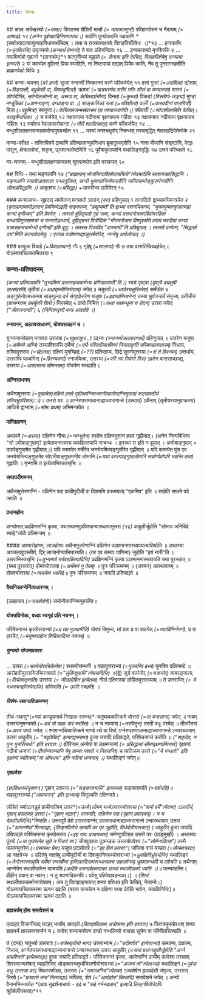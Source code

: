 ```yaml
---
title: विवाहः
---
```


##‌ कालः
सर्वऋतवो *(=मासाः)* विवाहस्य शैशिरौ मासौ *(= माघफाल्गुनौ)* परिहाप्योत्तमं च नैदाघम् *(= आषाढः)* १२ *(अनेन पूर्वपक्षादिनियमाभावः।)* सर्वाणि पुण्योक्तानि नक्षत्राणि *(सर्वापवादत्वात्पुण्याहविधानार्थमिदम् । तथा च रात्र्यपरपक्षयोः विवाहपिरतिषेधः ।)*१३ … इन्वकाभिः *(=मृगशिरसि)* प्रसृज्यन्ते *(कन्यार्थं प्रेष्यन्ते)* ते वराः प्रतिनन्दिताः १६ … इन्वकाशब्दो मृगशिरसि ४ … मघाभिर्गावो गृह्यन्ते *(दानार्थम्)*१ फल्गुनीभ्यां व्यूह्यते *(= सेनाया इति केचित्, विवाहविशेषेषु कन्याया इत्यपरे)* २ यां कामयेत दुहितरं प्रिया स्यादिति, तां निष्ट्यायां दद्यात् प्रियैव भवति, नैव तु पुनरागच्छतीति ब्राह्मणवेक्षो विधिः ३

##‌ कन्या-चयनम्
*(वरे प्राप्ते)* सुप्तां रुन्दन्तीं निष्क्रान्तां वरणे परिवर्जयेत् ११ दत्तां गुप्तां *(=अदर्शिता)* द्योताम् *(=पिङ्गाक्षी, बभ्रुकेशी वा, विषमदृष्टिर्वा)* ऋषभां *(=ऋषभस्येव शरीरं गतिः शीलं वा यस्यास्सा)* शरभां *(=  शीर्णदीप्तिः, सर्वनीललोम्नी वा, अरूपा वा, केचित्दर्शनीया)* विनतां *(=कुब्जां)* विकटां *(विस्तीर्ण-जङ्घां)* मुण्डां मण्डूषिकां *(=वामनाङ्गा, दग्धाङ्गा वा ।)* साङ्कारिकां रातां *(=रतिशीलां)* पालीं *(=वत्सादीनां पालयित्रीं)* मित्रां *(=बहुमित्रां)* स्वनुजां *(=केचित्वरजन्मसंवत्सर एव पश्चाज्जातेति।)* वर्षकारीं *(=स्वेदशीलामिति केचित्। वराद्वर्षेणाधिका ।)* च वर्जयेत् १२ नक्षत्रनामा नदीनामा वृक्षनामाच गर्हिताः १३ नक्षत्रनामा नदीनामा वृक्षनामाच गर्हिताः १३ सर्वाश्च रेफलकारोपान्ता *(=गौरी शालीत्याद्या)* वरणे परिवर्जयेत् १४ … बन्धुशीललक्षणसम्पन्नामरोगामुपयच्छेत १९ … यस्यां मनश्चक्षुषोर् निबन्धस् तस्यामृद्धिर् नेतरदाद्रियेतेत्येके २१

कन्या-परीक्षा - शक्तिविषये द्रव्याणि प्रतिच्छन्नान्युपनिधाय ब्रूयादुपस्पृशेति १५
नाना बीजानि संसृष्टानि, वेद्याः पांसून्, क्षेत्राल्लोष्टं, शकृच्, छ्मशानलोष्टमिति १६ पूर्वेषामुपस्पर्शने यथालिङ्गमृद्धिः १७ उत्तमं परिचक्षते १८

वर-चयनम् - बन्धुशीललक्षणसम्पन्नश् श्रुतवानरोग इति वरसम्पत् २०

#‌# विधिः -
तथा मङ्गलानि १४ *("ब्राह्मणान् भोजयित्वाशिषोवाचयित्वे"त्येवमादीनि स्वशास्त्रप्रसिद्धानि । मङ्गलानि स्नातोऽहतवासा गन्धानुलिप्त, स्रग्वी भुक्तवानित्येवमादीनि नापितकर्माङ्कुरार्पणादीनि लोकप्रसिद्धानि ।)* आवृतश्च *(=प्रसिद्धाः)* +आस्त्रीभ्यः प्रतीयेरन् १५

##‌# कन्यालाभः-
सुहृदस् समवेतान् मन्त्रवतो ऽवरान् *(वरः)* प्रहिणुयात् १  तानादितो द्वाभ्यामभिमन्त्रयेत २ *(कृतप्राणायामोऽवरान् प्रेषयिष्येऽइति सङ्कल्प्य, "प्रसुग्मम्ते"ति द्वाभ्यां वरानभिमन्त्र्य, "यूयममुष्मात्कुलात्मह्यं कन्यां वृणीध्वम्" इति प्रेषयेत् । ततस्ते दुहितृमतो गृहं गत्वा, कन्यां दत्तसगोत्रत्वादिदोषरहितां बन्ध्वादिगुणसम्पन्नां च यत्नतोऽवधार्य, दुहितृमन्तं पित्रीदिकं‌ "गौतमगोत्राय विष्णुशर्मणे वराय भवदीयां कन्यां प्रजासहत्वकर्मभ्यो वृणीमहे"‌इति ब्रूयुः । ततस्स पित्रादिर् "दास्यामी"ति प्रतिब्रूयात् । ततस्ते प्रत्येत्य, "सिद्धार्ता वय"मिति वरायावेदयेयुः । एतच्च वरप्रेषणाद्यासुरार्षयोरेव, नान्येषु अर्थलोपात् ।)*


##‌# वरपूजा
विवाहे *(=विवाहस्थाने)* गौः ६ गृहेषु *(=शालायां)* गौः ७ तया वरमतिथिवदर्हयेत् ८ योऽस्यापचितस्तमितरया ९

### कन्या-प्रतिपादनम्
*(कन्यां प्रतिपादयति "तुभ्यमिमां प्रजासहत्वकर्मभ्यः प्रतिपादयामी"ति।)*
स्वयं दृष्ट्वा *(दृष्ट्वै वचक्षुषी उपसंहरति)* तृतीयां *(=अभ्रातृघ्नीमित्येताम्)* जपेत् ३ चतुर्थ्या *(=अघोरचक्षुरित्येषा)* समीक्षेत ४ अङ्गुष्ठेनोपमध्यमया चाङ्गुल्या दर्भं संगृह्योत्तरेण यजुषा *(=इदमहमित्यनेन)* तस्या भ्रुवोरन्तरँ संमृज्य, प्रतीचीनं *(प्रत्यग्गतम् उपर्युपरि शिरो )* निरस्येत् ५ प्राप्ते निमित्त *(=वध्वा स्वबन्धूनां च रोदनं)* उत्तरां जपेत् *("जीवारुदन्ती")* ६ *(निमित्तावृत्तौ मन्त्र आवर्तते ।)*

#### स्नापनम्, अहतवस्रधारणं, योक्त्रसन्नहनं च ।
युग्मान्समवेतान् मन्त्रवत उत्तरया *(=व्युक्षत्क्रूर…)* ऽद्भ्यः *(स्नानार्थजलाहरणार्थं)* प्रहिणुयात् ॥
उत्तरेण यजुषा *(=अर्यम्णो अग्निं)* तस्याश्शिरसि दर्भेण्वं *(=दर्भैः परिकल्पितमिण्वं निगलाकृतिं परिमण्डलाकारम्)* निधाय,
तस्मिन्नुत्तरया *(=खेऽनस)* दक्षिणं युगच्छिद्रं *(=??)* प्रतिष्ठाप्य,
छिद्रे सुवर्णमुत्तरया *(=शं ते हिरण्यम्)* ऽन्तर्धाय,
उत्तराभिः पञ्चभिस् *(=हिरण्यवर्णा)* स्नापयित्वा,
उत्तरया *(=परि त्वा गिर्वणो गिरः)* ऽहतेन वाससाच्छाद्य,
उत्तरया *(=आशासाना सौमनसम्)* योक्त्रेण सन्नह्यति ८

#### अग्निसाधनम्
अथैनामुत्तरया  *(=पूषात्वेत)*दक्षिणे हस्ते गृहीत्वाग्निमभ्यानीयापरेणाग्निमुदगग्रं कटमास्तीर्य तस्मिन्नुपविशत*(ः)*। उत्तरो वरः ॥
अग्नेरुपसमाधानाद्याज्यभागान्ते {उत्थाय} ऽथैनाम् {तृतीयस्यानुवाकस्य} आदितो द्वाभ्याम् *(=सोमः प्रथम)* अभिमन्त्रयेत ॥

#### पाणिग्रहणम्
अथास्यै *(=अस्याः)* दक्षिणेन नीचा *(=न्यग्भूतेन)* हस्तेन दक्षिणमुत्तानं हस्तं गृह्णीयात्।
(अनेन नित्यविधिना "सो ऽभीवाङ्गुष्ठम्? इत्येतावन्मात्रस्य व्यवहितस्यापि सम्बन्धः ।
इतरथा स इति न ब्रूयात् । अभीवाङ्गुष्ठम् = उपर्यङ्गुष्ठमेव गृह्णीयात्।)
यदि कामयेत स्त्रीरेव जनयेयमित्यङ्गुलीरेव गृह्णीयात् ॥ यदि कामयेत पुंस एव जनयेयमित्यङ्गुष्ठमेव सोऽभीवाङ्गुष्ठमभीव लोमानि *(=यथा वरस्याङ्गुष्ठलोमानि सर्वाण्येवोपरि भवन्ति तथा)* गृह्णाति ॥ गृभ्णामि त इत्येताभिश्चतसृभिः ॥

#### सप्तपदीगमनम्
अथैनामुत्तेरणाग्निं - दक्षिणेन पदा प्राचीमुदीचीं वा दिशमभि प्रक्रमयत्य् "एकमिष" इति ॥ सखेति सप्तमे पदे जपति ॥

#### प्रधानहोमः
प्राग्घोमात् प्रदक्षिणमग्निं कृत्वा, यथास्थानमुपविश्यान्वारब्धायामुत्तरा *(१६)* आहुतीर्जुहोति "सोमाय जनिविदे स्वाहे"त्येतैः प्रतिमन्त्रम् ॥

####‌ अश्मारोहणम्, लाजहोमाः
अथैनामुत्तरेणाग्निं दक्षिणेन पदाश्मानमास्थापयत्यातिष्ठेति ॥
अथास्या अञ्जलावुपस्तीर्य, द्विर् लाजानोप्याभिघारयति। {वर एव तस्याः पाणिना} जुहोति "इयं नारी"ति ॥
उत्तराभिस्तसृभिः *(=तुभ्यमाग्रे पर्यवहन्नित्यादिभिः)* प्रदक्षिणमग्निं कृत्वा ऽऽश्मानमास्थापयति यथा पुरस्तात् ॥ {यथा पुरस्तात्} होमश्चोत्तरया *(=अर्यमणं नु देवम्)* ॥
पुनः परिक्रमणम् ॥  {अश्मन} आस्थापनम् ॥ होमश्चोत्तरया *(=त्वमर्यमा भवसि)*॥
पुनः परिक्रमणम् ॥ जयादि प्रतिपद्यते ॥

#### वैवागिकाग्नेर्नित्यधारणम् ।

{उखायाम् *(=पात्रवोशेषे)*} समोप्यैतमग्निमनुहरन्ति॥
####  योक्त्रविमोकः, वध्वाः स्वगृहं प्रति नयनम् ।

परिषेचनान्तं कृत्वोत्तराभ्यां  *(=प्र त्वा मुञ्चामीति)* योक्त्रं विमुच्य, तां ततः प्र वा वाहयेत् *(=रथादिभिर्नयनं)*, प्र वा हारयेत् *(=मनुष्यवाह्येन शिबिकादिना नयनम्)* ॥

##### युग्ययोः योजनप्रकारः
… उत्तरा *(=सत्येनोत्तभितेत्येषा )* रथस्योत्तम्भनी ॥ वाहावुत्तराभ्यां *(=युञ्जन्ति ब्रध्नं)* युनक्ति दक्षिणमग्रे ॥ आरोहतीमुत्तराभिरभिमन्त्रयते *(="सुकिंशुकमि"त्येवमादिभिः)* ॥{द्वे} सूत्रे वर्त्मनोर् *(=चक्रयोर्)* व्यवस्तृणात्त्य् *(=तिर्यक्स्तृणाति)* उत्तरया *(= नीललोहित इत्येतया)* नीलं दक्षिणस्यां लोहितमुत्तरस्याम् ॥ ते उत्तराभिर् *(= ये वध्वश्चन्द्रमित्येताभिः)* अभियाति *(= उपरि गच्छति)* ॥


##### विशेष-स्थानातिक्रमणम्
तीर्थ-स्थाणु*(=गवां कण्डूयनार्थ निखातः स्तम्भः)*-चतुष्पथव्यतिक्रमे चोत्तरां *(=ता मन्दसाना)* जपेत् ॥ नावम् उत्तरयानुमन्त्रयते *(=अयं नो मह्याः पारं स्वस्ति)* ॥ न च नाव्यांस् *(=तरयितॄन्)* तरती वधूः पश्येत् ॥ तीर्त्वोत्तरां *(=अस्य पारः)* जपेत् ॥
श्मशानाधिव्यातिक्रमे भाण्डे रथे वा रिष्टे ऽग्नेरुपसमाधानाद्याज्यभागान्ते ऽन्वारब्धायाम् उत्तरा आहुतीर् *(= "यदृतेचिद्" इत्याद्यास्सप्त)* हुत्वा जयादि प्रतिपद्यते, परिषेचनान्तं करोति ॥ *("सकृदेव, न पुनः पुनरित्यर्थः" इति हरदत्तः।)* क्षीरिणाम् अन्येषां वा लक्ष्मण्यानां *(= प्रसिद्धानां सीमावृक्षणामित्यर्थः)* वृक्षाणां नदीनां धन्वनां *(=दीर्घाण्यरण्यानि येषु ग्राम्याः पशवो न निवसन्ति)* च व्यतिक्रम उत्तरे *(="ये गन्धर्वाः" इति वृक्षाणां व्यतिक्रमे,‌"या ओषधयः" इति नदीनां धन्वनाम् ।)* यथालिङ्गं जपेत्॥

##### गृहप्रवेशः
*(ज्ञातिधनसंयुक्तान् )* गृहान् उत्तरया *(="सङ्काशयामि" इत्यनया)* सङ्काशयति *(=दर्शयति)*॥
वाहावुत्तराभ्यां *("आवामगन्" इति द्वाभ्याम्)* विमुञ्चति दक्षिणमग्रे।

लोहितं चर्माऽऽनडुहं प्राचीनग्रीवम् उत्तर*(=ऊर्ध्व)*लोमम् मध्येऽगारस्योत्तरया *(="शर्मा वर्मे"त्येतया)* ऽऽस्तीर्य, गृहान् प्रपादयन्न् उत्तरां *(="गृहान् भद्रान्")* वाचयति, दक्षिणेन पदा {गृहान् प्रपादयन्}। न च देहलीमभि*(धि)*तिष्ठति। उत्तरपूर्वे देशे ऽगारस्याग्नेर् उपसमाधानाद्याज्यभागान्ते ऽन्वारब्धायाम् उत्तरा *(="आगन्गोष्ठ"मित्याद्याः, {लिङ्गविरोधे सत्यपि वर एव जुहोति, विधेर्बलीयस्त्वात्} )* आहुतीर् हुत्वा जयादि प्रतिपद्यते परिषेचनान्तं कृत्वोत्तरया *(=इह गावः प्रजायध्वम्)* चर्मण्युपविशत उत्तरो वरः {प्राङ्मुखौ} ।
अथास्याः पुंस्वो *(=या पुमांसमेव सूते न स्त्रियं सा )* जीवपुत्रायाः पुत्रमङ्क उत्तरयोपवेश्य *(="सोमेनादित्या")* तस्मै फलान्युत्तरेण *(=प्रस्वस्थः प्रेयः)* यजुषा प्रदायोत्तरे *(="इह प्रियं प्रजयाः")* जपित्वा वाचं यच्छत *(=मौनमाचरतः)* आ नक्षत्रेभ्यः ॥
उदितेषु नक्षत्रेषु प्राचीमुदीचीं वा दिशमुपनिष्क्रम्योत्तराभ्यां *(=ध्रुवक्षितिर्ध्रुवयोनिः)* यथालिङ्गं *(=तेनोत्तरस्यामृचि सर्वेषां सप्तर्षीणां कृत्तिकादिनामरून्धत्याश्च सहदर्शनम्)* ध्रुवमरुन्धतीं च दर्शयति॥
अथैनाम् आग्नेयेन स्थालीपाकेन याजयति *(अथेति वचनादेतस्यामव रात्र्यां स्थालीपाको भवति ।)*॥ पत्न्यवहन्ति { व्रीहीन् यवान् वा नवान्। न तु श्रपणादिकमपि। पर्वसु पतिरेवावहन्यात्।} ॥ {शिष्टं स्थालीपाककर्मान्यत्रोक्तम्। अत्र तु विवाहाङ्गत्वात् शम्या परिधय इति केचित्, नेत्यन्ये।} योऽस्यापचितस्तस्मा ऋषभं ददाति {वराय याजकेन न दक्षिणा वध्वा देयेति भावेन, तत्प्रतिनिधिः}॥योऽस्यापचितस्तस्मा ऋषभं ददाति ॥


#### ब्रह्मचर्यम् होमः समावेशनं च
एतदहर् विजानीयाद् यदहर् भार्याम् आवहते *(विवाहाब्दिकम् अत्रोक्तम् इति हरदत्तः)* ७  त्रिरात्रमुभयोरधश् शय्या ब्रह्मचर्यं क्षारलवणवर्जनं च ८ तयोश् शय्यामन्तेरण दण्डो गन्धलिप्तो वाससा सूत्रेण वा परिवीतस्तिष्ठति ॥

तं {दण्डं} चतुर्थ्या ऽपररात्र *(=रात्रेस्तृतीयो भागः)*
उत्तराभ्याम् *(="उदीर्ष्वात" इत्येताभ्यां)* उत्थाप्य, प्रक्षाल्य, निधाय,
अग्नेरुपसमाधानाद्याज्यभागान्ते ऽन्वारब्धायाम् उत्तरा आहुतीर् *(=सप्त प्रधानाहुतीर्जुहोति "अग्ने प्रायश्चित्ते"इत्येवमाद्याः)* हुत्वा जयादि प्रतिपद्यते। परिषेचनान्तं कृत्वा,
अपरेणाग्निं प्राचीम् उपवेश्य तस्याश् शिरस्याज्यशेषाद् व्याहृतिभिर् ओङ्कारचतुर्थाभिरानीयोत्तराभ्यां *(="अपश्यं त्वे"त्येताभ्यां)* यथालिङ्गं *(=पूर्वया वधूः उत्तरया वरः)* मिथस्समीक्ष्य,
उत्तरया *(="समञ्जन्त्वि"त्येतया)* ऽज्यशेषेण हृदयदेशौ संमृज्य,
उत्तरास् तिस्रो *(="प्रजापते तन्व"मित्याद्याः)* जपित्वा, शेषं *(="आरोहोरु"मित्यादि)* समावेशने जपेत् ॥ अन्यो वैनामभिमन्त्रयेत  *(अत्र सुदर्शनाचार्यः - इदं च "अहं गर्भमदधाम्" इत्यादि लिङ्गविरोधेऽपि श्रुतेर्बलीयस्त्वा)*११
